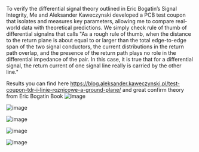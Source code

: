 To verify the differential signal theory outlined in Eric Bogatin’s Signal Integrity, Me and Aleksander Kaweczynski developed a PCB test coupon that isolates and measures key parameters, allowing me to compare real-world data with theoretical predictions. 
We simply check rule of thumb of differential signalns that calls 
"As a rough rule of thumb, when the distance to the return plane is
about equal to or larger than the total edge-to-edge span of the two signal
conductors, the current distributions in the return path overlap, and the
presence of the return path plays no role in the differential impedance of
the pair. In this case, it is true that for a differential signal, the return current
of one signal line really is carried by the other line." 

Results you can find here https://blog.aleksander.kaweczynski.pl/test-coupon-tdr-i-linie-roznicowe-a-ground-plane/
and great confirm theory from Eric Bogatin Book
![image](https://github.com/user-attachments/assets/bdddac03-11bb-4029-9179-cd5b17636acc)

![image](https://github.com/user-attachments/assets/6154b2c5-a839-4ba3-a4b6-c8dbcb12fc51)

![image](https://github.com/user-attachments/assets/99235eec-de84-4291-808a-7da2b8737abc)


![image](https://github.com/user-attachments/assets/550642ad-75c4-4b7a-9d41-f987ba559dfb)

![image](https://github.com/user-attachments/assets/0c411c59-ae1c-4c8b-bf2f-253205b763aa)
